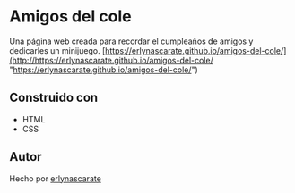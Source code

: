 # Amigos del cole
Una página web creada para recordar el cumpleaños de amigos y dedicarles un minijuego.
[https://erlynascarate.github.io/amigos-del-cole/](http://https://erlynascarate.github.io/amigos-del-cole/ "https://erlynascarate.github.io/amigos-del-cole/")
## Construido con
- HTML
- CSS

## Autor
Hecho por [erlynascarate](http://https://github.com/erlynascarate "erlynascarate")